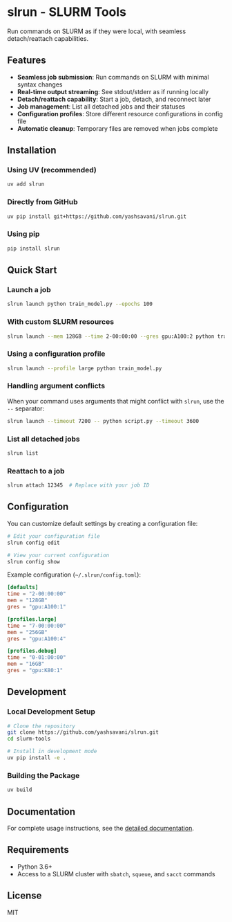 # slrun - SLURM Tools

Run commands on SLURM as if they were local, with seamless detach/reattach capabilities.

## Features

- **Seamless job submission**: Run commands on SLURM with minimal syntax changes
- **Real-time output streaming**: See stdout/stderr as if running locally
- **Detach/reattach capability**: Start a job, detach, and reconnect later
- **Job management**: List all detached jobs and their statuses
- **Configuration profiles**: Store different resource configurations in config file
- **Automatic cleanup**: Temporary files are removed when jobs complete

## Installation

### Using UV (recommended)

```bash
uv add slrun
```

### Directly from GitHub

```bash
uv pip install git+https://github.com/yashsavani/slrun.git
```

### Using pip

```bash
pip install slrun
```

## Quick Start

### Launch a job

```bash
slrun launch python train_model.py --epochs 100
```

### With custom SLURM resources

```bash
slrun launch --mem 128GB --time 2-00:00:00 --gres gpu:A100:2 python train_model.py
```

### Using a configuration profile

```bash
slrun launch --profile large python train_model.py
```

### Handling argument conflicts

When your command uses arguments that might conflict with `slrun`, use the `--` separator:

```bash
slrun launch --timeout 7200 -- python script.py --timeout 3600
```

### List all detached jobs

```bash
slrun list
```

### Reattach to a job

```bash
slrun attach 12345  # Replace with your job ID
```

## Configuration

You can customize default settings by creating a configuration file:

```bash
# Edit your configuration file
slrun config edit

# View your current configuration
slrun config show
```

Example configuration (`~/.slrun/config.toml`):

```toml
[defaults]
time = "2-00:00:00"
mem = "128GB"
gres = "gpu:A100:1"

[profiles.large]
time = "7-00:00:00"
mem = "256GB"
gres = "gpu:A100:4"

[profiles.debug]
time = "0-01:00:00"
mem = "16GB"
gres = "gpu:K80:1"
```

## Development

### Local Development Setup

```bash
# Clone the repository
git clone https://github.com/yashsavani/slrun.git
cd slurm-tools

# Install in development mode
uv pip install -e .
```

### Building the Package

```bash
uv build
```

## Documentation

For complete usage instructions, see the [detailed documentation](docs/usage.md).

## Requirements

- Python 3.6+
- Access to a SLURM cluster with `sbatch`, `squeue`, and `sacct` commands

## License

MIT
